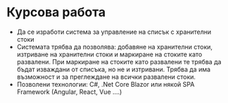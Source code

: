 # Курсова работа
* Да се изработи система за управление на списък с хранителни стоки
* Системата трябва да позволява: добавяне на хранителни стоки, изтриване на хранителни стоки и маркиране на стоките като развалени. При маркиране на стоките като развалени те трябва да бъдат изваждани от списъка, но не и изтривани. Трябва да има възможност и за преглеждане на всички развалени стоки.
* Позволени технологии: C#, .Net Core Blazor или някой SPA Framework (Angular, React, Vue ....)
